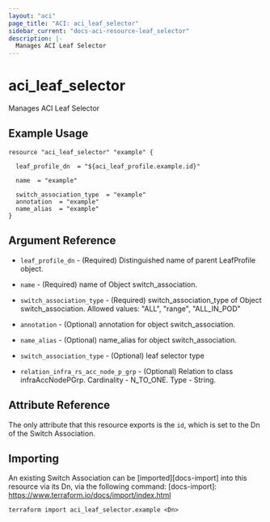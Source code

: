 ```yaml
---
layout: "aci"
page_title: "ACI: aci_leaf_selector"
sidebar_current: "docs-aci-resource-leaf_selector"
description: |-
  Manages ACI Leaf Selector
---
```


# aci_leaf_selector #
Manages ACI Leaf Selector

## Example Usage ##

```hcl
resource "aci_leaf_selector" "example" {

  leaf_profile_dn  = "${aci_leaf_profile.example.id}"

  name  = "example"

  switch_association_type  = "example"
  annotation  = "example"
  name_alias  = "example"
}
```
## Argument Reference ##
* `leaf_profile_dn` - (Required) Distinguished name of parent LeafProfile object.
* `name` - (Required) name of Object switch_association.
* `switch_association_type` - (Required) switch_association_type of Object switch_association.
Allowed values: "ALL", "range", "ALL_IN_POD"
* `annotation` - (Optional) annotation for object switch_association.
* `name_alias` - (Optional) name_alias for object switch_association.
* `switch_association_type` - (Optional) leaf selector type

* `relation_infra_rs_acc_node_p_grp` - (Optional) Relation to class infraAccNodePGrp. Cardinality - N_TO_ONE. Type - String.
                


## Attribute Reference

The only attribute that this resource exports is the `id`, which is set to the
Dn of the Switch Association.

## Importing ##

An existing Switch Association can be [imported][docs-import] into this resource via its Dn, via the following command:
[docs-import]: https://www.terraform.io/docs/import/index.html


```
terraform import aci_leaf_selector.example <Dn>
```
